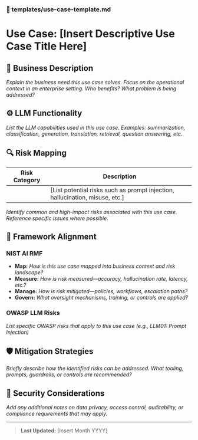 ### 📄 templates/use-case-template.md

# Use Case: [Insert Descriptive Use Case Title Here]

## 📌 Business Description
_Explain the business need this use case solves. Focus on the operational context in an enterprise setting. Who benefits? What problem is being addressed?_

## ⚙️ LLM Functionality
_List the LLM capabilities used in this use case. Examples: summarization, classification, generation, translation, retrieval, question answering, etc._

## 🔍 Risk Mapping
| Risk Category             | Description                                                                 |
|--------------------------|-----------------------------------------------------------------------------|
|                          | [List potential risks such as prompt injection, hallucination, misuse, etc.] |

_Identify common and high-impact risks associated with this use case. Reference specific issues where possible._

## 🧩 Framework Alignment
### NIST AI RMF
- **Map:** _How is this use case mapped into business context and risk landscape?_
- **Measure:** _How is risk measured—accuracy, hallucination rate, latency, etc.?_
- **Manage:** _How is risk mitigated—policies, workflows, escalation paths?_
- **Govern:** _What oversight mechanisms, training, or controls are applied?_

### OWASP LLM Risks
_List specific OWASP risks that apply to this use case (e.g., LLM01: Prompt Injection)_

## 🛡 Mitigation Strategies
_Briefly describe how the identified risks can be addressed. What tooling, prompts, guardrails, or controls are recommended?_

## 🔐 Security Considerations
_Add any additional notes on data privacy, access control, auditability, or compliance requirements that may apply._

---

> **Last Updated:** [Insert Month YYYY]
